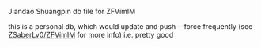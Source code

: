 Jiandao Shuangpin db file for ZFVimIM 

this is a personal db, which would update and push --force frequently (see [ZSaberLv0/ZFVimIM](https://github.com/ZSaberLv0/ZFVimIM) for more info)   i.e. pretty good  
